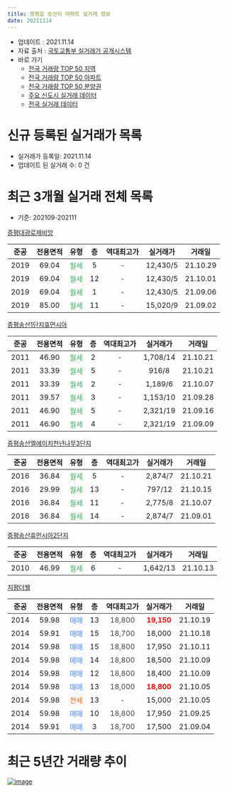 ```yaml
---
title: 증평읍 송산리 아파트 실거래 정보
date: 20211114
---
```


* 업데이트 : 2021.11.14
* 자료 출처 : [국토교통부 실거래가 공개시스템](http://rt.molit.go.kr)
* 바로 가기
    * [전국 거래량 TOP 50 지역](https://apt-info.github.io/apt-trade-info/tr)
    * [전국 거래량 TOP 50 아파트](https://apt-info.github.io/apt-trade-info/ta)
    * [전국 거래량 TOP 50 분양권](https://apt-info.github.io/apt-trade-info/tb)
    * [주요 신도시 실거래 데이터](https://apt-info.github.io/apt-trade-info/newtown)
    * [전국 실거래 데이터](https://apt-info.github.io/apt-trade-info/all)



<script async src="https://pagead2.googlesyndication.com/pagead/js/adsbygoogle.js"></script>
<!-- 기본광고 -->
<ins class="adsbygoogle"
     style="display:block"
     data-ad-client="ca-pub-1142216861245946"
     data-ad-slot="4805727019"
     data-ad-format="auto"
     data-full-width-responsive="true"></ins>
<script>
     (adsbygoogle = window.adsbygoogle || []).push({});
</script>


# 신규 등록된 실거래가 목록

* 실거래가 등록일: 2021.11.14
* 업데이트 된 실거래 수: 0 건




<script async src="https://pagead2.googlesyndication.com/pagead/js/adsbygoogle.js"></script>
<!-- 기본광고 -->
<ins class="adsbygoogle"
     style="display:block"
     data-ad-client="ca-pub-1142216861245946"
     data-ad-slot="4805727019"
     data-ad-format="auto"
     data-full-width-responsive="true"></ins>
<script>
     (adsbygoogle = window.adsbygoogle || []).push({});
</script>


# 최근 3개월 실거래 전체 목록
* 기준: 202109-202111


[증평대광로제비앙](https://search.naver.com/search.naver?query=%EC%A6%9D%ED%8F%89%EB%8C%80%EA%B4%91%EB%A1%9C%EC%A0%9C%EB%B9%84%EC%95%99)

|준공|전용면적|유형|층|역대최고가|실거래가|거래일|
|:---:|:---:|:---:|:---:|:---:|:---:|:---:|
|2019|69.04|<span style="color:#34A853">월세</span>|5|<span style="color:#444444">-</span>|12,430/5|21.10.29|
|2019|69.04|<span style="color:#34A853">월세</span>|12|<span style="color:#444444">-</span>|12,430/5|21.10.01|
|2019|69.04|<span style="color:#34A853">월세</span>|1|<span style="color:#444444">-</span>|12,430/5|21.09.06|
|2019|85.00|<span style="color:#34A853">월세</span>|11|<span style="color:#444444">-</span>|15,020/9|21.09.02|

[증평송산1단지휴먼시아](https://search.naver.com/search.naver?query=%EC%A6%9D%ED%8F%89%EC%86%A1%EC%82%B01%EB%8B%A8%EC%A7%80%ED%9C%B4%EB%A8%BC%EC%8B%9C%EC%95%84)

|준공|전용면적|유형|층|역대최고가|실거래가|거래일|
|:---:|:---:|:---:|:---:|:---:|:---:|:---:|
|2011|46.90|<span style="color:#34A853">월세</span>|2|<span style="color:#444444">-</span>|1,708/14|21.10.21|
|2011|33.39|<span style="color:#34A853">월세</span>|5|<span style="color:#444444">-</span>|916/8|21.10.21|
|2011|33.39|<span style="color:#34A853">월세</span>|2|<span style="color:#444444">-</span>|1,189/6|21.10.07|
|2011|39.57|<span style="color:#34A853">월세</span>|3|<span style="color:#444444">-</span>|1,153/10|21.09.28|
|2011|46.90|<span style="color:#34A853">월세</span>|5|<span style="color:#444444">-</span>|2,321/19|21.09.16|
|2011|46.90|<span style="color:#34A853">월세</span>|4|<span style="color:#444444">-</span>|2,321/19|21.09.09|

[증평송산엘에이치천년나무3단지](https://search.naver.com/search.naver?query=%EC%A6%9D%ED%8F%89%EC%86%A1%EC%82%B0%EC%97%98%EC%97%90%EC%9D%B4%EC%B9%98%EC%B2%9C%EB%85%84%EB%82%98%EB%AC%B43%EB%8B%A8%EC%A7%80)

|준공|전용면적|유형|층|역대최고가|실거래가|거래일|
|:---:|:---:|:---:|:---:|:---:|:---:|:---:|
|2016|36.84|<span style="color:#34A853">월세</span>|5|<span style="color:#444444">-</span>|2,874/7|21.10.21|
|2016|29.99|<span style="color:#34A853">월세</span>|13|<span style="color:#444444">-</span>|797/12|21.10.15|
|2016|36.84|<span style="color:#34A853">월세</span>|11|<span style="color:#444444">-</span>|2,775/8|21.10.07|
|2016|36.84|<span style="color:#34A853">월세</span>|14|<span style="color:#444444">-</span>|2,874/7|21.09.01|

[증평송산휴먼시아2단지](https://search.naver.com/search.naver?query=%EC%A6%9D%ED%8F%89%EC%86%A1%EC%82%B0%ED%9C%B4%EB%A8%BC%EC%8B%9C%EC%95%842%EB%8B%A8%EC%A7%80)

|준공|전용면적|유형|층|역대최고가|실거래가|거래일|
|:---:|:---:|:---:|:---:|:---:|:---:|:---:|
|2010|46.99|<span style="color:#34A853">월세</span>|6|<span style="color:#444444">-</span>|1,642/13|21.10.13|

[지평더웰](https://search.naver.com/search.naver?query=%EC%A7%80%ED%8F%89%EB%8D%94%EC%9B%B0)

|준공|전용면적|유형|층|역대최고가|실거래가|거래일|
|:---:|:---:|:---:|:---:|:---:|:---:|:---:|
|2014|59.98|<span style="color:#4285F3">매매</span>|13|<span style="color:#444444">18,800</span>|<b><span style="color:#FF0000">19,150</span></b>|21.10.19|
|2014|59.91|<span style="color:#4285F3">매매</span>|15|<span style="color:#444444">18,700</span>|18,000|21.10.18|
|2014|59.98|<span style="color:#4285F3">매매</span>|15|<span style="color:#444444">18,800</span>|17,950|21.10.11|
|2014|59.98|<span style="color:#4285F3">매매</span>|14|<span style="color:#444444">18,800</span>|18,500|21.10.09|
|2014|59.98|<span style="color:#4285F3">매매</span>|12|<span style="color:#444444">18,800</span>|18,400|21.10.09|
|2014|59.98|<span style="color:#4285F3">매매</span>|13|<span style="color:#444444">18,000</span>|<b><span style="color:#FF0000">18,800</span></b>|21.10.05|
|2014|59.98|<span style="color:#FF5A00">전세</span>|13|<span style="color:#444444">-</span>|15,000|21.10.05|
|2014|59.98|<span style="color:#4285F3">매매</span>|10|<span style="color:#444444">18,800</span>|17,950|21.09.25|
|2014|59.91|<span style="color:#4285F3">매매</span>|3|<span style="color:#444444">18,700</span>|17,500|21.09.04|



<script async src="https://pagead2.googlesyndication.com/pagead/js/adsbygoogle.js"></script>
<!-- 기본광고 -->
<ins class="adsbygoogle"
     style="display:block"
     data-ad-client="ca-pub-1142216861245946"
     data-ad-slot="4805727019"
     data-ad-format="auto"
     data-full-width-responsive="true"></ins>
<script>
     (adsbygoogle = window.adsbygoogle || []).push({});
</script>


# 최근 5년간 거래량 추이


<div style="width:100%;">
    <canvas id="deal_progress" height="200"></canvas>
</div>

<script>
new Chart(document.getElementById("deal_progress"), {
    type: 'line',
    data: {
        labels: ['16.01','16.02','16.03','16.04','16.05','16.06','16.07','16.08','16.09','16.10','16.11','16.12','17.01','17.02','17.03','17.04','17.05','17.06','17.07','17.08','17.09','17.10','17.11','17.12','18.01','18.02','18.03','18.04','18.05','18.06','18.07','18.08','18.09','18.10','18.11','18.12','19.01','19.02','19.03','19.04','19.05','19.06','19.07','19.08','19.09','19.10','19.11','19.12','20.01','20.02','20.03','20.04','20.05','20.06','20.07','20.08','20.09','20.10','20.11','20.12','21.01','21.02','21.03','21.04','21.05','21.06','21.07','21.08','21.09','21.10'],
        datasets: [{
            label: '매매/분양권',
            data: [1,4,3,5,5,4,5,3,2,4,6,7,2,4,2,2,2,4,3,0,0,1,4,1,2,2,4,0,2,1,4,3,1,2,2,1,3,3,2,1,2,1,1,2,4,5,2,3,5,4,4,3,4,3,1,9,5,4,3,3,2,2,6,3,5,2,3,1,2,6],
            borderColor: "rgba(66, 133, 243, 1)",
            backgroundColor: "rgba(66, 133, 243, 0.05)",
            borderWidth: 1,
            pointRadius: 0,
            fill: false,
            lineTension: 0
        },{
            label: '전/월세',
            data: [3,6,2,20,2,3,4,3,10,5,11,29,5,1,4,1,9,5,8,3,3,5,6,0,9,7,7,6,11,5,8,0,3,9,4,4,12,23,55,30,9,5,19,7,34,8,13,5,11,17,7,9,5,4,62,5,6,10,7,5,2,4,2,6,6,5,124,8,6,10],
            borderColor: "rgba(255, 90, 0, 1)",
            backgroundColor: "rgba(255, 90, 0, 0.05)",
            borderWidth: 1,
            pointRadius: 0,
            fill: false,
            lineTension: 0
        },{
            label: '합계',
            data: [4,10,5,25,7,7,9,6,12,9,17,36,7,5,6,3,11,9,11,3,3,6,10,1,11,9,11,6,13,6,12,3,4,11,6,5,15,26,57,31,11,6,20,9,38,13,15,8,16,21,11,12,9,7,63,14,11,14,10,8,4,6,8,9,11,7,127,9,8,16],
            borderColor: "rgba(0, 0, 0, 1)",
            backgroundColor: "rgba(0, 0, 0, 0.03)",
            borderWidth: 0.1,
            pointRadius: 0,
            fill: true,
            lineTension: 0
        }
        ]
    },
    options: {
        responsive: true,
        title: {
            display: false
        },
        tooltips: {
            mode: 'index',
            intersect: false
        },
        hover: {
            mode: 'nearest',
            intersect: true
        },
        scales: {
            xAxes: [{
                display: true,
                scaleLabel: {
                    display: true,
                    labelString: '년/월'
                }
            }],
            yAxes: [{
                display: true,
                ticks: {
                    suggestedMin: 0,
                },
                scaleLabel: {
                    display: true,
                    labelString: '실거래 수'
                }
            }]
        }
    }
});

</script>


[![image](https://apt-info.github.io/images/2020-01-03-apt-trade-info/1024x500.png)](https://play.google.com/store/apps/details?id=com.aptinfo.apttradeinfo)


